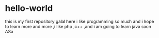 # hello-world
this is my first repository
galal here i like programming so much and i hope to learn more and more ,i like php ,c++ ,and i am going to learn java soon ASa

